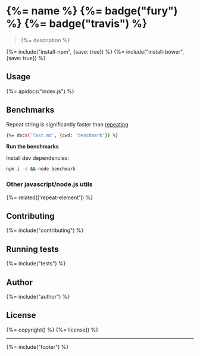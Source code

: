 # {%= name %} {%= badge("fury") %} {%= badge("travis") %}

> {%= description %}

{%= include("install-npm", {save: true}) %}
{%= include("install-bower", {save: true}) %}

## Usage

{%= apidocs("index.js") %}

## Benchmarks

Repeat string is significantly faster than [repeating](https://github.com/sindresorhus/repeating).

```bash
{%= docs('last.md', {cwd: 'benchmark'}) %}
```

**Run the benchmarks**

Install dev dependencies:

```bash
npm i -d && node benchmark
```

### Other javascript/node.js utils
{%= related(['repeat-element']) %}

## Contributing
{%= include("contributing") %}

## Running tests
{%= include("tests") %}

## Author
{%= include("author") %}

## License
{%= copyright() %}
{%= license() %}

***

{%= include("footer") %}
